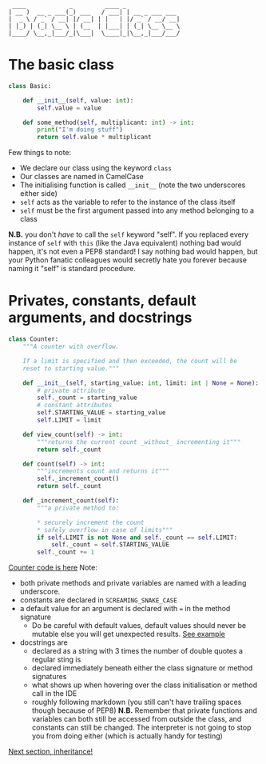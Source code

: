 ```
 ____            _         ____ _               
| __ )  __ _ ___(_) ___   / ___| | __ _ ___ ___ 
|  _ \ / _` / __| |/ __| | |   | |/ _` / __/ __|
| |_) | (_| \__ \ | (__  | |___| | (_| \__ \__ \
|____/ \__,_|___/_|\___|  \____|_|\__,_|___/___/
```

# The basic class

```python
class Basic:

    def __init__(self, value: int):
        self.value = value

    def some_method(self, multiplicant: int) -> int:
        print("I'm doing stuff")
        return self.value * multiplicant
```
Few things to note:
* We declare our class using the keyword `class`
* Our classes are named in CamelCase
* The initialising function is called `__init__` (note the two underscores either side)
* `self` acts as the variable to refer to the instance of the class itself
* `self` must be the first argument passed into any method belonging to a class

**N.B.** you don't _have_ to call the `self` keyword "self". If you replaced every instance of `self` with `this` (like the Java equivalent) nothing bad would happen, it's not even a PEP8 standard! I say nothing bad would happen, but your Python fanatic colleagues would secretly hate you forever because naming it "self" is standard procedure.


# Privates, constants, default arguments, and docstrings
```python
class Counter:
    """A counter with overflow.

    If a limit is specified and then exceeded, the count will be
    reset to starting value."""

    def __init__(self, starting_value: int, limit: int | None = None):
        # private attribute
        self._count = starting_value
        # constant attributes
        self.STARTING_VALUE = starting_value
        self.LIMIT = limit

    def view_count(self) -> int:
        """returns the current count _without_ incrementing it"""
        return self._count

    def count(self) -> int:
        """increments count and returns it"""
        self._increment_count()
        return self._count

    def _increment_count(self):
        """a private method to:

        * securely increment the count
        * safely overflow in case of limits"""
        if self.LIMIT is not None and self._count == self.LIMIT:
            self._count = self.STARTING_VALUE
        self._count += 1
```
[Counter code is here](./section_01_supplements/counter_code.py)
Note:
* both private methods and private variables are named with a leading underscore.  
* constants are declared in `SCREAMING_SNAKE_CASE`
* a default value for an argument is declared with `=` in the method signature
    * Do be careful with default values, default values should never be mutable else you will get unexpected results. [See example](./section_01_supplements/default_args_example.md)
* docstrings are
    * declared as a string with 3 times the number of double quotes a regular sting is
    * declared immediately beneath either the class signature or method signatures
    * what shows up when hovering over the class initialisation or method call in the IDE
    * roughly following markdown (you still can't have trailing spaces though because of PEP8)
**N.B.** Remember that private functions and variables can both still be accessed from outside the class, and constants can still be changed. The interpreter is not going to stop you from doing either (which is actually handy for testing)

[Next section, inheritance!](./02_inheritance.md)
